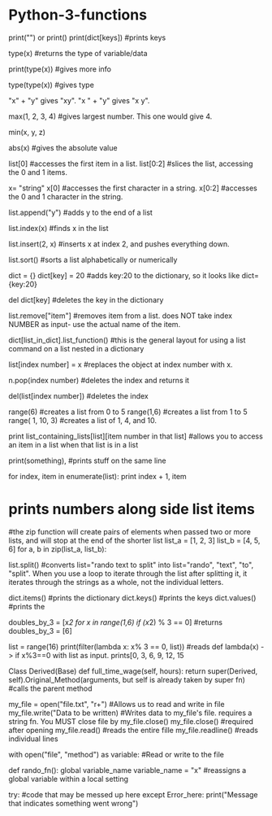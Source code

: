 # Python-3-functions

print("") or print()
print(dict[keys]) #prints keys 

type(x) #returns the type of variable/data

print(type(x)) #gives more info

type(type(x)) #gives type

"x" + "y" gives "xy". "x " + "y" gives "x y".

max(1, 2, 3, 4) #gives largest number. This one would give 4. 

min(x, y, z)

abs(x) #gives the absolute value

list[0] #accesses the first item in a list.
list[0:2] #slices the list, accessing the 0 and 1 items.

x= "string"
x[0] #accesses the first character in a string.
x[0:2] #accesses the 0 and 1 character in the string.


list.append("y") #adds y to the end of a list

list.index(x) #finds x in the list

list.insert(2, x) #inserts x at index 2, and pushes everything down.

list.sort() #sorts a list alphabetically or numerically

dict = {}
dict[key] = 20 #adds key:20 to the dictionary, so it looks like dict={key:20}

del dict[key] #deletes the key in the dictionary

list.remove["item"] #removes item from a list. does NOT take index NUMBER as input- use the actual name of the item.

dict[list_in_dict].list_function() #this is the general layout for using a list command on a list nested in a dictionary

list[index number] = x #replaces the object at index number with x.

n.pop(index number) #deletes the index and returns it

del(list[index number]) #deletes the index 

range(6) #creates a list from 0 to 5
range(1,6) #creates a list from 1 to 5
range( 1, 10, 3) #creates a list of 1, 4, and 10. 

print list_containing_lists[list][item number in that list] #allows you to access an item in a list when that list is in a list

print(something), #prints stuff on the same line

for index, item in enumerate(list):
  print index + 1, item
  # prints numbers along side list items
  
#the zip function will create pairs of elements when passed two or more lists, and will stop at the end of the shorter list
list_a = [1, 2, 3]
list_b = [4, 5, 6]
for a, b in zip(list_a, list_b):
  
list.split() #converts list="rando text to split" into list="rando", "text", "to", "split". When you use a loop to iterate through the list after splitting it, it iterates through the strings as a whole, not the individual letters.

dict.items() #prints the dictionary
dict.keys() #prints the keys
dict.values() #prints the 

doubles_by_3 = [x*2 for x in range(1,6) if (x*2) % 3 == 0] #returns doubles_by_3 = [6]

list = range(16)
print(filter(lambda x: x% 3 == 0, list)) #reads def lambda(x) - > if x%3==0 with list as input. prints[0, 3, 6, 9, 12, 15

Class Derived(Base)
  def full_time_wage(self, hours):
    return super(Derived, self).Original_Method(arguments, but self is already taken by super fn) #calls the parent method
   
my_file = open("file.txt", "r+") #Allows us to read and write in file
my_file.write("Data to be written) #Writes data to my_file's file. requires a string fn. You MUST close file by my_file.close()
my_file.close() #required after opening
my_file.read() #reads the entire fille
my_file.readline() #reads individual lines

with open("file", "method") as variable: #Read or write to the file

def rando_fn():
   global variable_name
   variable_name = "x" #reassigns a global variable within a local setting
   
try:
  #code that may be messed up here
except Error_here:
  print("Message that indicates something went wrong")
